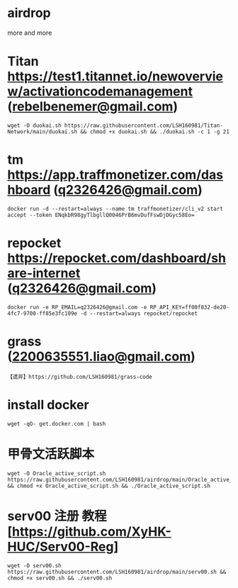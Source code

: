 # airdrop
more and more

# Titan  https://test1.titannet.io/newoverview/activationcodemanagement  (rebelbenemer@gmail.com)
```
wget -O duokai.sh https://raw.githubusercontent.com/LSH160981/Titan-Network/main/duokai.sh && chmod +x duokai.sh && ./duokai.sh -c 1 -g 21
```

# tm  https://app.traffmonetizer.com/dashboard  (q2326426@gmail.com)
```
docker run -d --restart=always --name tm traffmonetizer/cli_v2 start accept --token ENqkbR98gyTlbgllQ0046PrB6mvDufFswDjDGyc58Eo=
```

# repocket  https://repocket.com/dashboard/share-internet  (q2326426@gmail.com)
```
docker run -e RP_EMAIL=q2326426@gmail.com -e RP_API_KEY=ff00f832-de20-4fc7-9700-ff85e3fc109e -d --restart=always repocket/repocket
```

# grass  (2200635551.liao@gmail.com)
```
【遗弃】https://github.com/LSH160981/grass-code
```

# install docker
```
wget -qO- get.docker.com | bash
```

# 甲骨文活跃脚本
```
wget -O Oracle_active_script.sh https://raw.githubusercontent.com/LSH160981/airdrop/main/Oracle_active_script.sh && chmod +x Oracle_active_script.sh && ./Oracle_active_script.sh
```

# serv00 注册 教程[https://github.com/XyHK-HUC/Serv00-Reg]
```
wget -O serv00.sh https://raw.githubusercontent.com/LSH160981/airdrop/main/serv00.sh && chmod +x serv00.sh && ./serv00.sh
```
